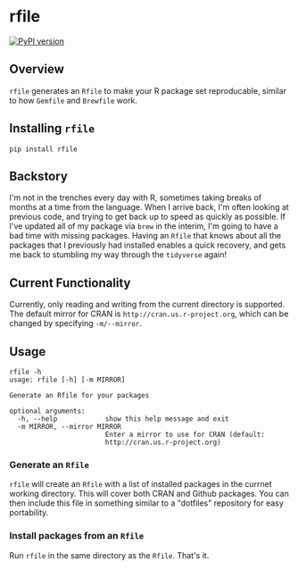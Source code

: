 # rfile

[![PyPI version](https://badge.fury.io/py/rfile.svg)](https://badge.fury.io/py/rfile)

## Overview

`rfile` generates an `Rfile` to make your R package set reproducable, similar to
how `Gemfile` and `Brewfile` work.

## Installing `rfile`

`pip install rfile`

## Backstory

I'm not in the trenches every day with R, sometimes taking breaks of months at a
time from the language. When I arrive back, I'm often looking at previous code,
and trying to get back up to speed as quickly as possible. If I've updated all
of my package via `brew` in the interim, I'm going to have a bad time with
missing packages. Having an `Rfile` that knows about all the packages that I
previously had installed enables a quick recovery, and gets me back to stumbling
my way through the `tidyverse` again!

## Current Functionality

Currently, only reading and writing from the current directory is supported. The
default mirror for CRAN is `http://cran.us.r-project.org`, which can be changed
by specifying `-m/--mirror`.

## Usage

```none
rfile -h
usage: rfile [-h] [-m MIRROR]

Generate an Rfile for your packages

optional arguments:
  -h, --help            show this help message and exit
  -m MIRROR, --mirror MIRROR
                        Enter a mirror to use for CRAN (default:
                        http://cran.us.r-project.org)
```

### Generate an `Rfile`

`rfile` will create an `Rfile` with a list of installed packages in the currnet
working directory. This will cover both CRAN and Github packages. You can then
include this file in something similar to a "dotfiles" repository for easy
portability.

### Install packages from an `Rfile`

Run `rfile` in the same directory as the `Rfile`. That's it.


